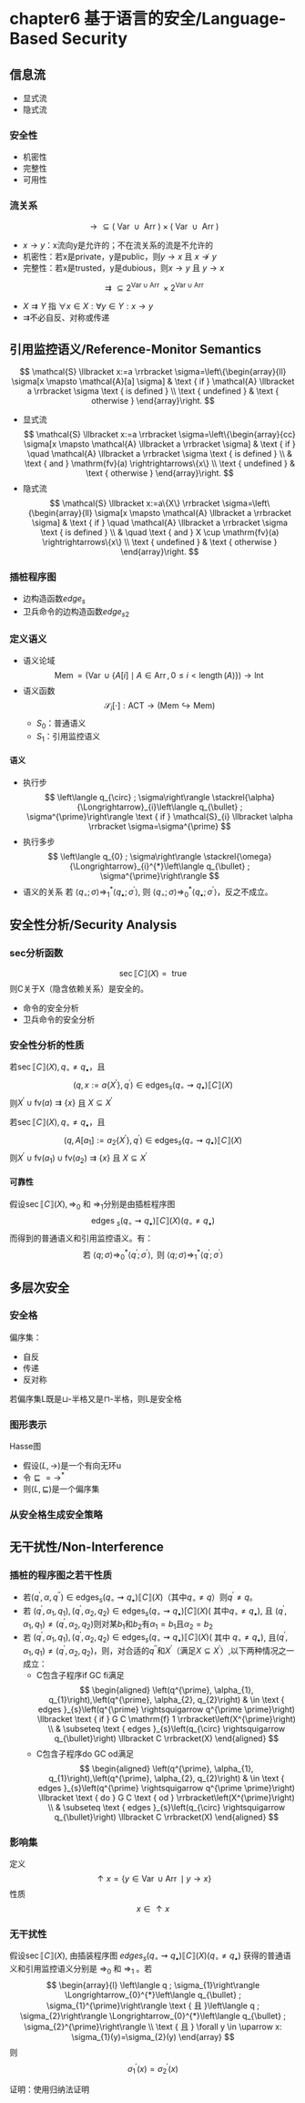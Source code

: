 # chapter6 基于语言的安全/Language-Based Security

## 信息流

* 显式流
* 隐式流

### 安全性

* 机密性
* 完整性
* 可用性

### 流关系

$$
\rightarrow \subseteq(\text { Var } \cup \text { Arr }) \times(\text { Var } \cup \text { Arr })
$$

* $x \rightarrow y$：x流向y是允许的；不在流关系的流是不允许的
* 机密性：若x是private，y是public，则$y \rightarrow x$ 且 $x \not \rightarrow y$
* 完整性：若x是trusted，y是dubious，则$x \rightarrow y$ 且 $y \rightarrow x$

$$
\rightrightarrows \subseteq 2^{\text {Var} \cup \text{Arr }} \times 2^{\text {Var} \cup \text{Arr }}
$$

* $X \rightrightarrows Y$ 指 $\forall x \in X: \forall y \in Y: x \rightarrow y$
* $\rightrightarrows$不必自反、对称或传递

## 引用监控语义/Reference-Monitor Semantics

$$
\mathcal{S} \llbracket x:=a \rrbracket \sigma=\left\{\begin{array}{ll}
\sigma[x \mapsto \mathcal{A}[a] \sigma] & \text { if } \mathcal{A} \llbracket a \rrbracket \sigma \text { is defined } \\
\text { undefined } & \text { otherwise }
\end{array}\right.
$$

* 显式流
    $$
    \mathcal{S} \llbracket x:=a \rrbracket \sigma=\left\{\begin{array}{cc}
    \sigma[x \mapsto \mathcal{A} \llbracket a \rrbracket \sigma] & \text { if } \quad \mathcal{A} \llbracket a \rrbracket \sigma \text { is defined } \\
    & \text { and } \mathrm{fv}(a) \rightrightarrows\{x\} \\
    \text { undefined } & \text { otherwise }
    \end{array}\right.
    $$
* 隐式流
    $$
    \mathcal{S} \llbracket x:=a\{X\} \rrbracket \sigma=\left\{\begin{array}{ll}
    \sigma[x \mapsto \mathcal{A} \llbracket a \rrbracket \sigma] & \text { if } \quad \mathcal{A} \llbracket a \rrbracket \sigma \text { is defined } \\
    & \quad \text { and } X \cup \mathrm{fv}(a) \rightrightarrows\{x\} \\
    \text { undefined } & \text { otherwise }
    \end{array}\right.
    $$

### 插桩程序图

* 边构造函数$edge_s$
* 卫兵命令的边构造函数$edge_{s2}$

### 定义语义

* 语义论域
    $$
    \operatorname{Mem}=(\operatorname{Var} \cup\{A[i] \mid A \in \operatorname{Arr}, 0 \leq i<\operatorname{length}(A)\}) \rightarrow \operatorname{lnt}
    $$
* 语义函数
    $$
    \mathcal{S}_{i}[\cdot]: \mathrm{ACT} \rightarrow(\mathrm{Mem} \hookrightarrow \mathrm{Mem})
    $$
    * $S_0$：普通语义
    * $S_1$：引用监控语义

#### 语义

* 执行步
    $$
    \left\langle q_{\circ} ; \sigma\right\rangle \stackrel{\alpha}{\Longrightarrow}_{i}\left\langle q_{\bullet} ; \sigma^{\prime}\right\rangle \text { if } \mathcal{S}_{i} \llbracket \alpha \rrbracket \sigma=\sigma^{\prime}
    $$
* 执行多步
    $$
    \left\langle q_{0} ; \sigma\right\rangle \stackrel{\omega}{\Longrightarrow}_{i}^{*}\left\langle q_{\bullet} ; \sigma^{\prime}\right\rangle
    $$
* 语义的关系
    若 $\left\langle q_{\circ} ; \sigma\right\rangle \Longrightarrow_{1}^{*}\left\langle q_{\bullet} ; \sigma^{\prime}\right\rangle$, 则 $\left\langle q_{\circ} ; \sigma\right\rangle \Longrightarrow_{0}^{*}\left\langle q_{\bullet} ; \sigma^{\prime}\right\rangle$，反之不成立。

## 安全性分析/Security Analysis

### sec分析函数

$$
\sec \llbracket C \rrbracket(X)=\text { true }
$$
则C关于X（隐含依赖关系）是安全的。

* 命令的安全分析
* 卫兵命令的安全分析

### 安全性分析的性质

若$\sec \llbracket C\rrbracket(X), q_{\circ} \neq q_{\bullet}$，且
$$
\left(q, x:=a\left\{X^{\prime}\right\}, q^{\prime}\right) \in \operatorname{edges}_{s}\left(q_{\circ} \rightsquigarrow q_{\bullet}\right) \llbracket C \rrbracket(X)
$$
则$X^{\prime} \cup \mathrm{fv}(a) \rightrightarrows\{x\}$ 且 $X \subseteq X^{\prime}$

若$\sec \llbracket C\rrbracket(X), q_{\circ} \neq q_{\bullet}$，且
$$
\left(q, A[a_1]:=a_2\left\{X^{\prime}\right\}, q^{\prime}\right) \in \operatorname{edges}_{s}\left(q_{\circ} \rightsquigarrow q_{\bullet}\right) \llbracket C \rrbracket(X)
$$
则$X^{\prime} \cup \mathrm{fv}(a_1) \cup \mathrm{fv}(a_2) \rightrightarrows\{x\}$ 且 $X \subseteq X^{\prime}$

#### 可靠性

假设$\sec \llbracket C\rrbracket (X), \Longrightarrow_{0}$ 和 $\Longrightarrow_{1}$分别是由插桩程序图
$$
\text { edges }_{s}\left(q_{\circ} \rightsquigarrow q_{\bullet}\right) \llbracket C \rrbracket(X)\left(q_{\circ} \neq q_{\bullet}\right)
$$
而得到的普通语义和引用监控语义。有：
$$
\text { 若 }\langle q ; \sigma\rangle \Longrightarrow_{0}^{*}\left\langle q^{\prime} ; \sigma^{\prime}\right\rangle, \text { 则 }\langle q ; \sigma\rangle \Longrightarrow_{1}^{*}\left\langle q^{\prime} ; \sigma^{\prime}\right\rangle
$$

## 多层次安全

### 安全格

偏序集：
* 自反
* 传递
* 反对称

若偏序集L既是$\sqcup$-半格又是$\sqcap$-半格，则L是安全格

### 图形表示

Hasse图
* 假设$(L, \rightarrow)$是一个有向无环u
* 令$\sqsubseteq=\rightarrow^{*}$
* 则$(L, \sqsubseteq)$是一个偏序集

### 从安全格生成安全策略

## 无干扰性/Non-Interference

### 插桩的程序图之若干性质

* 若$\left(q^{\prime}, \alpha, q^{\prime \prime}\right) \in \operatorname{edges}_{s}\left(q_{\circ} \rightsquigarrow q_{\bullet}\right) \llbracket C \rrbracket(X)$（其中$q_{\circ} \neq q$）则$q^{\prime} \neq q$。
* 若 $\left(q^{\prime}, \alpha_{1}, q_{1}\right),\left(q^{\prime}, \alpha_{2}, q_{2}\right) \in \operatorname{edges}_{s}\left(q_{\circ} \rightsquigarrow q_{\bullet}\right)[C \rrbracket(X)($ 其中$\left.q_{\circ} \neq q_{\bullet}\right)$, 且 $\left(q^{\prime}, \alpha_{1}, q_{1}\right) \neq\left(q^{\prime}, \alpha_{2}, q_{2}\right)$则对某$b_1$和$b_2$有$\alpha_1 = b_1$且$\alpha_2=b_2$
* 若 $\left(q^{\prime}, \alpha_{1}, q_{1}\right),\left(q^{\prime}, \alpha_{2}, q_{2}\right) \in \operatorname{edges}_{s}\left(q_{\circ} \rightsquigarrow q_{\bullet}\right) \llbracket C \rrbracket(X)\left(\right.$ 其中 $\left.q_{\circ} \neq q_{\bullet}\right)$, 且$\left(q^{\prime}, \alpha_{1}, q_{1}\right) \neq\left(q^{\prime}, \alpha_{2}, q_{2}\right)$，则，对合适的$q^{\prime\prime}$和$X^\prime$（满足$X \subseteq X^{\prime}$）,以下两种情况之一成立：
  * C包含子程序if GC fi满足
    $$
    \begin{aligned}
    \left(q^{\prime}, \alpha_{1}, q_{1}\right),\left(q^{\prime}, \alpha_{2}, q_{2}\right) & \in \text { edges }_{s}\left(q^{\prime} \rightsquigarrow q^{\prime \prime}\right) \llbracket \text { if } G C \mathrm{f} 1 \rrbracket\left(X^{\prime}\right) \\
    & \subseteq \text { edges }_{s}\left(q_{\circ} \rightsquigarrow q_{\bullet}\right) \llbracket C \rrbracket(X)
    \end{aligned}
    $$
  * C包含子程序do GC od满足
    $$
    \begin{aligned}
    \left(q^{\prime}, \alpha_{1}, q_{1}\right),\left(q^{\prime}, \alpha_{2}, q_{2}\right) & \in \text { edges }_{s}\left(q^{\prime} \rightsquigarrow q^{\prime \prime}\right) \llbracket \text { do } G C \text { od } \rrbracket\left(X^{\prime}\right) \\
    & \subseteq \text { edges }_{s}\left(q_{\circ} \rightsquigarrow q_{\bullet}\right) \llbracket C \rrbracket(X)
    \end{aligned}
    $$

### 影响集

定义
$$
\uparrow x=\{y \in \operatorname{Var} \cup \operatorname{Arr} \mid y \rightarrow x\}
$$
性质
$$
x \in \uparrow x
$$

### 无干扰性

假设$\sec \llbracket C \rrbracket(X)$, 由插装程序图 $edges \left._{s}(q_{\circ} \rightsquigarrow q_{\bullet}\right) \llbracket C\rrbracket (X)\left(q_{\circ} \neq q_{\bullet}\right)$ 获得的普通语义和引用监控语义分别是 $\Longrightarrow_{0}$ 和 $\Longrightarrow_{1}$ 。若
$$
\begin{array}{l}
\left\langle q ; \sigma_{1}\right\rangle \Longrightarrow_{0}^{*}\left\langle q_{\bullet} ; \sigma_{1}^{\prime}\right\rangle \text { 且 }\left\langle q ; \sigma_{2}\right\rangle \Longrightarrow_{0}^{*}\left\langle q_{\bullet} ; \sigma_{2}^{\prime}\right\rangle \\
\text { 且 } \forall y \in \uparrow x: \sigma_{1}(y)=\sigma_{2}(y)
\end{array}
$$
则
$$
\sigma_{1}^{\prime}(x)=\sigma_{2}^{\prime}(x)
$$

证明：使用归纳法证明